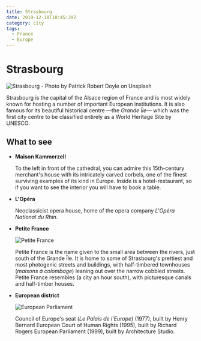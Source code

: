 ```yaml
---
title: Strasbourg
date: 2019-12-10T18:45:39Z
category: city
tags:
  - France
  - Europe
---
```


# Strasbourg
<WishWidget country="FR" city="Strasbourg" label="true" picture="https://images.unsplash.com/photo-1572965735971-82a251c84b82?ixlib=rb-1.2.1&ixid=eyJhcHBfaWQiOjEyMDd9&auto=format&fit=crop&w=1189&q=80"></WishWidget>

![Strasbourg - Photo by Patrick Robert Doyle on Unsplash](https://images.unsplash.com/photo-1572965735971-82a251c84b82?ixlib=rb-1.2.1&ixid=eyJhcHBfaWQiOjEyMDd9&auto=format&fit=crop&w=1189&q=80)

Strasbourg is the capital of the Alsace region of France and is most widely known for hosting a number of important European institutions. It is also famous for its beautiful historical centre —the _Grande Île_— which was the first city centre to be classified entirely as a World Heritage Site by UNESCO.

## What to see

- **Maison Kammerzell** <WishWidget country="FR" city="Strasbourg" activity="Maison Kammerzell"></WishWidget>

	To	the left in front of the cathedral, you can admire this 15th-century merchant's house with its intricately carved corbels, one of the	finest surviving examples of its kind in Europe. Inside is a hotel-restaurant, so if you want to see the interior you will have	to book a table.

- **L'Opéra** <WishWidget country="FR" city="Strasbourg" activity="Opera House"></WishWidget>

	Neoclassicist opera house, home of the opera company _L'Opéra National du Rhin_.

- **Petite France** <WishWidget country="FR" city="Strasbourg" activity="Petite France"></WishWidget>

	![Petite France](https://wikitravel.org/upload/en/thumb/8/84/Petitfrance.JPG/350px-Petitfrance.JPG)

	Petite France is the name given to the small area between the rivers, just south of the Grande Île. It is home to some of Strasbourg's prettiest and most photogenic streets and buildings, with half-timbered townhouses (*maisons à colombage*) leaning out over the narrow cobbled streets. Petite France resembles (a city an hour south), with picturesque canals and half-timber houses.

- **European district** <WishWidget country="FR" city="Strasbourg" activity="European district"></WishWidget>

	![European Parliament](https://wikitravel.org/upload/shared//thumb/3/3b/2445239161_2fdd8c38de_b.jpg/350px-2445239161_2fdd8c38de_b.jpg)

	Council of Europe's seat (*Le Palais de l'Europe*) (1977), built by Henry Bernard European Court of Human Rights (1995), built by Richard Rogers European Parliament (1999), built by Architecture Studio.
